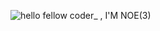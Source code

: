 ![hello fellow coder_ , I'M NOE(3)](https://user-images.githubusercontent.com/27690774/113497454-becfc180-94da-11eb-934e-6fc499aaca3a.gif)

<!--
### Hey there fellow `<coder/>` <img src="https://media.giphy.com/media/hvRJCLFzcasrR4ia7z/giphy.gif" width="25px">
**nbassagoda/nbassagoda** is a ✨ _special_ ✨ repository because its `README.md` (this file) appears on your GitHub profile.

Here are some ideas to get you started:

- 🔭 I’m currently working on ...
- 🌱 I’m currently learning ...
- 👯 I’m looking to collaborate on ...
- 🤔 I’m looking for help with ...
- 💬 Ask me about ...
- 📫 How to reach me: ...
- 😄 Pronouns: ...
- ⚡ Fun fact: ...
-->
